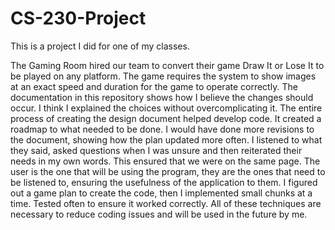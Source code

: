 # CS-230-Project
This is a project I did for one of my classes.

The Gaming Room hired our team to convert their game Draw It or Lose It to be played on any platform. The game requires the system to show images at an exact speed and duration for the game to operate correctly. The documentation in this repository shows how I believe the changes should occur. I think I explained the choices without overcomplicating it. The entire process of creating the design document helped develop code. It created a roadmap to what needed to be done. I would have done more revisions to the document, showing how the plan updated more often. I listened to what they said, asked questions when I was unsure and then reiterated their needs in my own words. This ensured that we were on the same page. The user is the one that will be using the program, they are the ones that need to be listened to, ensuring the usefulness of the application to them. I figured out a game plan to create the code, then I implemented small chunks at a time. Tested often to ensure it worked correctly. All of these techniques are necessary to reduce coding issues and will be used in the future by me.

